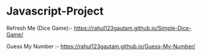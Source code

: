 # Javascript-Project
Refresh Me (Dice Game):- https://rahul123gautam.github.io/Simple-Dice-Game/

Guess My Number :- https://rahul123gautam.github.io/Guess-My-Number/
